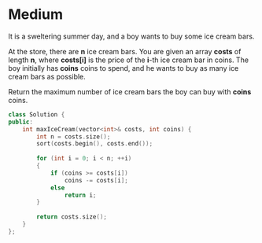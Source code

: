 # Medium

It is a sweltering summer day, and a boy wants to buy some ice cream bars.

At the store, there are **n** ice cream bars. You are given an array **costs** of length **n**, where **costs[i]** is the price of the **i**-th ice cream bar in coins. The boy initially has **coins** coins to spend, and he wants to buy as many ice cream bars as possible.

Return the maximum number of ice cream bars the boy can buy with **coins** coins.

```cpp
class Solution {
public:
    int maxIceCream(vector<int>& costs, int coins) {
        int n = costs.size();
        sort(costs.begin(), costs.end());
        
        for (int i = 0; i < n; ++i)
        {
            if (coins >= costs[i])
                coins -= costs[i];
            else
                return i;
        }
        
        return costs.size();
    }
};
```
